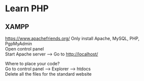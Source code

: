 # Learn PHP

## XAMPP

<https://www.apachefriends.org/>
Only install Apache, MySQL, PHP, PgpMyAdmin  
Open control panel  
Start Apache server --> Go to <http://localhost/>  

Where to place your code?  
Go to control panel --> Explorer --> htdocs  
Delete all the files for the standard website  
